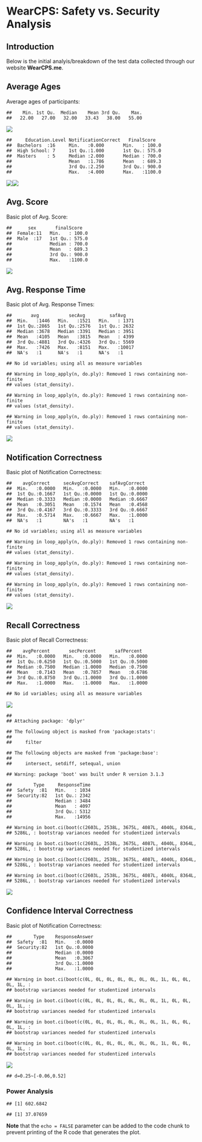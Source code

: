 WearCPS: Safety vs. Security Analysis
================

Introduction
------------

Below is the initial analyis/breakdown of the test data collected through our website **WearCPS.me**.

Average Ages
------------

Average ages of participants:

    ##    Min. 1st Qu.  Median    Mean 3rd Qu.    Max. 
    ##   22.00   27.00   32.00   33.43   38.00   55.00

![](GeneratedMarkdown_files/figure-markdown_github/analysis-1.png)

    ##     Education.Level NotificationCorrect   FinalScore    
    ##  Bachelors  :16     Min.   :0.000       Min.   : 100.0  
    ##  High School: 7     1st Qu.:1.000       1st Qu.: 575.0  
    ##  Masters    : 5     Median :2.000       Median : 700.0  
    ##                     Mean   :1.786       Mean   : 689.3  
    ##                     3rd Qu.:2.250       3rd Qu.: 900.0  
    ##                     Max.   :4.000       Max.   :1100.0

![](GeneratedMarkdown_files/figure-markdown_github/analysis-2.png)![](GeneratedMarkdown_files/figure-markdown_github/analysis-3.png)

Avg. Score
----------

Basic plot of Avg. Score:

    ##      sex       finalScore    
    ##  Female:11   Min.   : 100.0  
    ##  Male  :17   1st Qu.: 575.0  
    ##              Median : 700.0  
    ##              Mean   : 689.3  
    ##              3rd Qu.: 900.0  
    ##              Max.   :1100.0

![](GeneratedMarkdown_files/figure-markdown_github/analysis2-1.png)

Avg. Response Time
------------------

Basic plot of Avg. Response Times:

    ##       avg           secAvg         safAvg     
    ##  Min.   :1446   Min.   :1521   Min.   : 1371  
    ##  1st Qu.:2865   1st Qu.:2576   1st Qu.: 2632  
    ##  Median :3678   Median :3391   Median : 3951  
    ##  Mean   :4105   Mean   :3815   Mean   : 4399  
    ##  3rd Qu.:4881   3rd Qu.:4326   3rd Qu.: 5569  
    ##  Max.   :7426   Max.   :8151   Max.   :10017  
    ##  NA's   :1      NA's   :1      NA's   :1

    ## No id variables; using all as measure variables

    ## Warning in loop_apply(n, do.ply): Removed 1 rows containing non-finite
    ## values (stat_density).

    ## Warning in loop_apply(n, do.ply): Removed 1 rows containing non-finite
    ## values (stat_density).

    ## Warning in loop_apply(n, do.ply): Removed 1 rows containing non-finite
    ## values (stat_density).

![](GeneratedMarkdown_files/figure-markdown_github/analysis3-1.png)

Notification Correctness
------------------------

Basic plot of Notification Correctness:

    ##    avgCorrect     secAvgCorrect    safAvgCorrect   
    ##  Min.   :0.0000   Min.   :0.0000   Min.   :0.0000  
    ##  1st Qu.:0.1667   1st Qu.:0.0000   1st Qu.:0.0000  
    ##  Median :0.3333   Median :0.0000   Median :0.6667  
    ##  Mean   :0.3051   Mean   :0.1574   Mean   :0.4568  
    ##  3rd Qu.:0.4167   3rd Qu.:0.3333   3rd Qu.:0.6667  
    ##  Max.   :0.5714   Max.   :0.6667   Max.   :1.0000  
    ##  NA's   :1        NA's   :1        NA's   :1

    ## No id variables; using all as measure variables

    ## Warning in loop_apply(n, do.ply): Removed 1 rows containing non-finite
    ## values (stat_density).

    ## Warning in loop_apply(n, do.ply): Removed 1 rows containing non-finite
    ## values (stat_density).

    ## Warning in loop_apply(n, do.ply): Removed 1 rows containing non-finite
    ## values (stat_density).

![](GeneratedMarkdown_files/figure-markdown_github/analysis4-1.png)

Recall Correctness
------------------

Basic plot of Recall Correctness:

    ##    avgPercent       secPercent       safPercent    
    ##  Min.   :0.0000   Min.   :0.0000   Min.   :0.0000  
    ##  1st Qu.:0.6250   1st Qu.:0.5000   1st Qu.:0.5000  
    ##  Median :0.7500   Median :1.0000   Median :0.7500  
    ##  Mean   :0.7143   Mean   :0.7857   Mean   :0.6786  
    ##  3rd Qu.:0.8750   3rd Qu.:1.0000   3rd Qu.:1.0000  
    ##  Max.   :1.0000   Max.   :1.0000   Max.   :1.0000

    ## No id variables; using all as measure variables

![](GeneratedMarkdown_files/figure-markdown_github/analysis5-1.png)

    ## 
    ## Attaching package: 'dplyr'

    ## The following object is masked from 'package:stats':
    ## 
    ##     filter

    ## The following objects are masked from 'package:base':
    ## 
    ##     intersect, setdiff, setequal, union

    ## Warning: package 'boot' was built under R version 3.1.3

    ##        Type     ResponseTime  
    ##  Safety  :81   Min.   : 1034  
    ##  Security:82   1st Qu.: 2342  
    ##                Median : 3484  
    ##                Mean   : 4097  
    ##                3rd Qu.: 5312  
    ##                Max.   :14956

    ## Warning in boot.ci(boot(c(2603L, 2538L, 3675L, 4087L, 4040L, 8364L,
    ## 5286L, : bootstrap variances needed for studentized intervals

    ## Warning in boot.ci(boot(c(2603L, 2538L, 3675L, 4087L, 4040L, 8364L,
    ## 5286L, : bootstrap variances needed for studentized intervals

    ## Warning in boot.ci(boot(c(2603L, 2538L, 3675L, 4087L, 4040L, 8364L,
    ## 5286L, : bootstrap variances needed for studentized intervals

    ## Warning in boot.ci(boot(c(2603L, 2538L, 3675L, 4087L, 4040L, 8364L,
    ## 5286L, : bootstrap variances needed for studentized intervals

![](GeneratedMarkdown_files/figure-markdown_github/analysis6-1.png)

Confidence Interval Correctness
-------------------------------

Basic plot of Notification Correctness:

    ##        Type    ResponseAnswer  
    ##  Safety  :81   Min.   :0.0000  
    ##  Security:82   1st Qu.:0.0000  
    ##                Median :0.0000  
    ##                Mean   :0.3067  
    ##                3rd Qu.:1.0000  
    ##                Max.   :1.0000

    ## Warning in boot.ci(boot(c(0L, 0L, 0L, 0L, 0L, 0L, 0L, 1L, 0L, 0L, 0L, 1L, :
    ## bootstrap variances needed for studentized intervals

    ## Warning in boot.ci(boot(c(0L, 0L, 0L, 0L, 0L, 0L, 0L, 1L, 0L, 0L, 0L, 1L, :
    ## bootstrap variances needed for studentized intervals

    ## Warning in boot.ci(boot(c(0L, 0L, 0L, 0L, 0L, 0L, 0L, 1L, 0L, 0L, 0L, 1L, :
    ## bootstrap variances needed for studentized intervals

    ## Warning in boot.ci(boot(c(0L, 0L, 0L, 0L, 0L, 0L, 0L, 1L, 0L, 0L, 0L, 1L, :
    ## bootstrap variances needed for studentized intervals

![](GeneratedMarkdown_files/figure-markdown_github/analysis7-1.png)

    ## d=0.25~[-0.06,0.52]

### Power Analysis

    ## [1] 602.6842

    ## [1] 37.07659

**Note** that the `echo = FALSE` parameter can be added to the code chunk to prevent printing of the R code that generates the plot.
